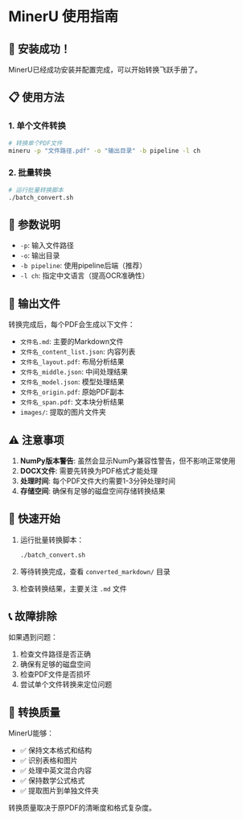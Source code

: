 # MinerU 使用指南

## 🎉 安装成功！

MinerU已经成功安装并配置完成，可以开始转换飞跃手册了。

## 📋 使用方法

### 1. 单个文件转换
```bash
# 转换单个PDF文件
mineru -p "文件路径.pdf" -o "输出目录" -b pipeline -l ch
```

### 2. 批量转换
```bash
# 运行批量转换脚本
./batch_convert.sh
```

## 🔧 参数说明

- `-p`: 输入文件路径
- `-o`: 输出目录
- `-b pipeline`: 使用pipeline后端（推荐）
- `-l ch`: 指定中文语言（提高OCR准确性）

## 📁 输出文件

转换完成后，每个PDF会生成以下文件：
- `文件名.md`: 主要的Markdown文件
- `文件名_content_list.json`: 内容列表
- `文件名_layout.pdf`: 布局分析结果
- `文件名_middle.json`: 中间处理结果
- `文件名_model.json`: 模型处理结果
- `文件名_origin.pdf`: 原始PDF副本
- `文件名_span.pdf`: 文本块分析结果
- `images/`: 提取的图片文件夹

## ⚠️ 注意事项

1. **NumPy版本警告**: 虽然会显示NumPy兼容性警告，但不影响正常使用
2. **DOCX文件**: 需要先转换为PDF格式才能处理
3. **处理时间**: 每个PDF文件大约需要1-3分钟处理时间
4. **存储空间**: 确保有足够的磁盘空间存储转换结果

## 🚀 快速开始

1. 运行批量转换脚本：
   ```bash
   ./batch_convert.sh
   ```

2. 等待转换完成，查看 `converted_markdown/` 目录

3. 检查转换结果，主要关注 `.md` 文件

## 📞 故障排除

如果遇到问题：
1. 检查文件路径是否正确
2. 确保有足够的磁盘空间
3. 检查PDF文件是否损坏
4. 尝试单个文件转换来定位问题

## 🎯 转换质量

MinerU能够：
- ✅ 保持文本格式和结构
- ✅ 识别表格和图片
- ✅ 处理中英文混合内容
- ✅ 保持数学公式格式
- ✅ 提取图片到单独文件夹

转换质量取决于原PDF的清晰度和格式复杂度。
